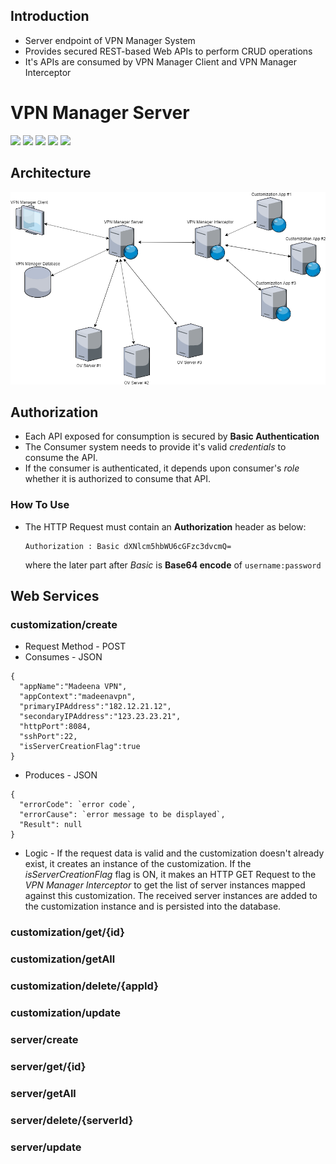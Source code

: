 ## Introduction

- Server endpoint of VPN Manager System
- Provides secured REST-based Web APIs to perform CRUD operations
- It's APIs are consumed by VPN Manager Client and VPN Manager Interceptor

# VPN Manager Server

![](https://img.shields.io/badge/version-1.0.0-blue) ![](https://img.shields.io/badge/java-1.7-green) ![](https://img.shields.io/badge/spring%20boot-2.1.6-orange) ![](https://img.shields.io/badge/spring%20security-2.1.6-yellow) ![](https://img.shields.io/badge/hibernate-4.3.1-blue)

## Architecture

![](https://github.com/satish4linux/Pigeon-API/blob/master/Untitled%20Diagram.png)

## Authorization

- Each API exposed for consumption is secured by **Basic Authentication**
- The Consumer system needs to provide it's valid *credentials* to consume the API.
- If the consumer is authenticated, it depends upon consumer's *role* whether it is authorized to consume that API.
### How To Use

- The HTTP Request must contain an **Authorization** header as below:
  ```
  Authorization : Basic dXNlcm5hbWU6cGFzc3dvcmQ=
  ```
  where the later part after *Basic* is **Base64 encode** of `username:password`

## Web Services

### customization/create
- Request Method - POST
- Consumes - JSON
```
{
  "appName":"Madeena VPN",
  "appContext":"madeenavpn",
  "primaryIPAddress":"182.12.21.12",
  "secondaryIPAddress":"123.23.23.21",
  "httpPort":8084,
  "sshPort":22,
  "isServerCreationFlag":true
}
```
- Produces - JSON
```
{
  "errorCode": `error code`,
  "errorCause": `error message to be displayed`,
  "Result": null
}
```
- Logic - If the request data is valid and the customization doesn't already exist, it creates an instance of the customization. If the *isServerCreationFlag* flag is ON, it makes an HTTP GET Request to the *VPN Manager Interceptor* to get the list of server instances mapped against this customization. The received server instances are added to the customization instance and is persisted into the database.
### customization/get/{id}

### customization/getAll

### customization/delete/{appId}

### customization/update

### server/create

### server/get/{id}

### server/getAll

### server/delete/{serverId}

### server/update
